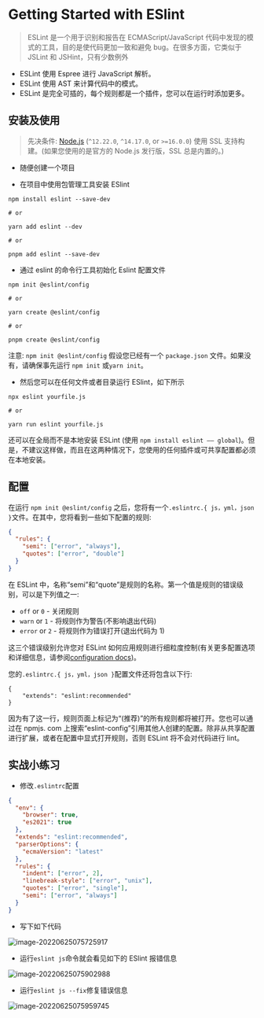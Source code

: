 # Getting Started with ESlint

> ESLint 是一个用于识别和报告在 ECMAScript/JavaScript 代码中发现的模式的工具，目的是使代码更加一致和避免 bug。在很多方面，它类似于 JSLint 和 JSHint，只有少数例外

- ESLint 使用 Espree 进行 JavaScript 解析。
- ESLint 使用 AST 来计算代码中的模式。
- ESLint 是完全可插的，每个规则都是一个插件，您可以在运行时添加更多。

## 安装及使用

> 先决条件: [Node.js](https://nodejs.org/en/) (`^12.22.0`, `^14.17.0`, or `>=16.0.0`) 使用 SSL 支持构建。(如果您使用的是官方的 Node.js 发行版，SSL 总是内置的。)

- 随便创建一个项目

- 在项目中使用包管理工具安装 ESlint

```shell
npm install eslint --save-dev

# or

yarn add eslint --dev

# or

pnpm add eslint --save-dev
```

- 通过 eslint 的命令行工具初始化 Eslint 配置文件

```shell
npm init @eslint/config

# or

yarn create @eslint/config

# or

pnpm create @eslint/config

```

注意: `npm init @eslint/config` 假设您已经有一个 `package.json` 文件。如果没有，请确保事先运行 `npm init` 或`yarn init`。

- 然后您可以在任何文件或者目录运行 ESlint，如下所示

```shell
npx eslint yourfile.js

# or

yarn run eslint yourfile.js
```

还可以在全局而不是本地安装 ESLint (使用 `npm install eslint —— global`)。但是，不建议这样做，而且在这两种情况下，您使用的任何插件或可共享配置都必须在本地安装。

## 配置

在运行 `npm init @eslint/config` 之后，您将有一个`.eslintrc.{ js，yml，json }`文件。在其中，您将看到一些如下配置的规则:

```json
{
  "rules": {
    "semi": ["error", "always"],
    "quotes": ["error", "double"]
  }
}
```

在 ESLint 中，名称“semi”和“quote”是规则的名称。第一个值是规则的错误级别，可以是下列值之一:

- `off` or `0` - 关闭规则
- `warn` or `1` - 将规则作为警告(不影响退出代码)
- `error` or `2` - 将规则作为错误打开(退出代码为 1)

这三个错误级别允许您对 ESLint 如何应用规则进行细粒度控制(有关更多配置选项和详细信息，请参阅[configuration docs](https://eslint.org/docs/latest/user-guide/configuring/))。

您的`.eslintrc.{ js，yml，json }`配置文件还将包含以下行:

```shell
{
    "extends": "eslint:recommended"
}
```

因为有了这一行，规则页面上标记为“(推荐)”的所有规则都将被打开。您也可以通过在 npmjs. com 上搜索“eslint-config”引用其他人创建的配置。除非从共享配置进行扩展，或者在配置中显式打开规则，否则 ESLint 将不会对代码进行 lint。

## 实战小练习

- 修改`.eslintrc`配置

```json
{
  "env": {
    "browser": true,
    "es2021": true
  },
  "extends": "eslint:recommended",
  "parserOptions": {
    "ecmaVersion": "latest"
  },
  "rules": {
    "indent": ["error", 2],
    "linebreak-style": ["error", "unix"],
    "quotes": ["error", "single"],
    "semi": ["error", "always"]
  }
}
```

- 写下如下代码

![image-20220625075725917](https://tva1.sinaimg.cn/large/e6c9d24egy1h3k5smscgdj20yw0qwgo6.jpg)

- 运行`eslint js`命令就会看见如下的 ESlint 报错信息

![image-20220625075902988](https://tva1.sinaimg.cn/large/e6c9d24egy1h3k5ub461aj20m405wq3m.jpg)

- 运行`eslint js --fix`修复错误信息

![image-20220625075959745](https://tva1.sinaimg.cn/large/e6c9d24egy1h3k5vamqsxj20o60yqwj4.jpg)
